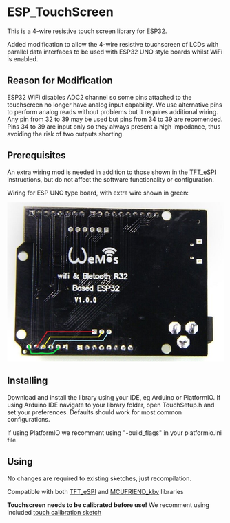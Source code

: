# ESP_TouchScreen

This is a 4-wire resistive touch screen library for ESP32.

Added modification to allow the 4-wire resistive touchscreen of LCDs with parallel data interfaces to be used with ESP32 UNO style boards whilst WiFi is enabled.


## Reason for Modification

ESP32 WiFi disables ADC2 channel so some pins attached to the touchscreen no longer have analog input capability. We use alternative pins to perform analog reads without problems but it requires additional wiring. Any pin from 32 to 39 may be used but pins from 34 to 39 are recomended. Pins 34 to 39 are input only so they always present a high impedance, thus avoiding the risk of two outputs shorting.

## Prerequisites

An extra wiring mod is needed in addition to those shown in the [TFT_eSPI](https://github.com/Bodmer/TFT_eSPI) instructions, but do not affect the software functionality or configuration.

Wiring for ESP UNO type board, with extra wire shown in green:

![image1](extras/wiring.jpg)   
   


## Installing

Download and install the library using your IDE, eg Arduino or PlatformIO. 
If using Arduino IDE navigate to your library folder, open TouchSetup.h and set your preferences. Defaults should work for most common configurations.

If using PlatformIO we recomment using "-build_flags" in your platformio.ini file.


## Using

No changes are required to existing sketches, just recompilation.

Compatible with both [TFT_eSPI](https://github.com/Bodmer/TFT_eSPI) and [MCUFRIEND_kbv](https://github.com/prenticedavid/MCUFRIEND_kbv/) libraries

**Touchscreen needs to be calibrated before use!** We recomment using included [touch calibration sketch](examples/touch_calib)  
